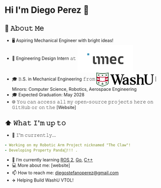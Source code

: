 # Hi I'm Diego Perez 👋

## :book: 𝙰𝚋𝚘𝚞𝚝 𝙼𝚎
- 🖥 Aspiring Mechanical Engineer with bright ideas!  
- 💼 Engineering Design Intern 𝚊𝚝 <img src="https://github.com/diegoperez2005/diegoperez/blob/main/imec%20logo.png?raw=true" height="90em" align="center" alt="imec" title="imec usa"/>
- 🎓 𝙱.S. in Mechanical Engineering 𝚏𝚛𝚘𝚖 <img src="https://github.com/diegoperez2005/diegoperez/blob/main/WashU%202.0.jpg?raw=true" height="45em" align="center" alt="WashU" title="Washington University in St. Louis"/> | Minors: Computer Science, Robotics, Aerospace Engineering
- 🎓 Expected Graduation: May 2028  
- 🌐 𝚈𝚘𝚞 𝚌𝚊𝚗 𝚊𝚌𝚌𝚎𝚜𝚜 𝚊𝚕𝚕 𝚖𝚢 𝚘𝚙𝚎𝚗-𝚜𝚘𝚞𝚛𝚌𝚎 𝚙𝚛𝚘𝚓𝚎𝚌𝚝𝚜 𝚑𝚎𝚛𝚎 𝚘𝚗 𝙶𝚒𝚝𝙷𝚞𝚋 𝚘𝚛 𝚘𝚗 𝚝𝚑𝚎 [Website]

## ⬆ 𝚆𝚑𝚊𝚝 𝙸'𝚖 𝚞𝚙 𝚝𝚘
- 🔨 𝙸'𝚖 𝚌𝚞𝚛𝚛𝚎𝚗𝚝𝚕𝚢...
```yaml
- Working on my Robotic Arm Project nicknamed "The Claw"!
- Developing Property Panda🐼!!! .
```
- 🌱 I’m currently learning [ROS 2](https://docs.ros.org/en/foxy/index.html), [Go](https://go.dev/), [C++](https://cplusplus.com/)  
- 💻 More about me: [website]  
- 📫 How to reach me: [diegostefanoperez@gmail.com](mailto:diegostefanoperez@gmail.com)
- ✈️ Helping Build WashU VTOL! 

